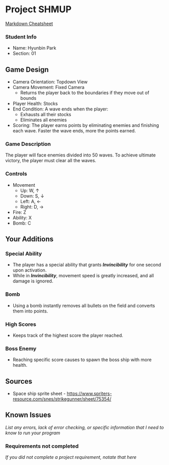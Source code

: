 # Project SHMUP

[Markdown Cheatsheet](https://github.com/adam-p/markdown-here/wiki/Markdown-Here-Cheatsheet)

### Student Info

-   Name: Hyunbin Park
-   Section: 01

## Game Design

-   Camera Orientation: Topdown View
-   Camera Movement: Fixed Camera
    -   Returns the player back to the boundaries if they move out of bounds
-   Player Health: Stocks
-   End Condition: A wave ends when the player:
    -   Exhausts all their stocks
    -   Eliminates all enemies
-   Scoring: The player earns points by eliminating enemies and finishing each wave. Faster the wave ends, more the points earned.

### Game Description

The player will face enemies divided into 50 waves. To achieve ultimate victory, the player must clear all the waves.

### Controls

-   Movement
    -   Up: W, ↑
    -   Down: S, ↓
    -   Left: A, ←
    -   Right: D, →
-   Fire: Z
-   Ability: X
-   Bomb: C

## Your Additions

### Special Ability
-   The player has a special ability that grants **_Invincibility_** for one second upon activation.
-   While in **_Invincibility_**, movement speed is greatly increased, and all damage is ignored.

### Bomb
-   Using a bomb instantly removes all bullets on the field and converts them into points.

### High Scores
-   Keeps track of the highest score the player reached.

### Boss Enemy
-   Reaching specific score causes to spawn the boss ship with more health.

## Sources

-   Space ship sprite sheet - https://www.spriters-resource.com/snes/strikegunner/sheet/75354/

## Known Issues

_List any errors, lack of error checking, or specific information that I need to know to run your program_

### Requirements not completed

_If you did not complete a project requirement, notate that here_

